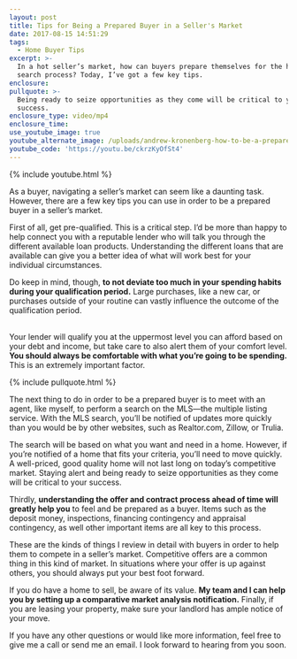 ```yaml
---
layout: post
title: Tips for Being a Prepared Buyer in a Seller's Market
date: 2017-08-15 14:51:29
tags:
  - Home Buyer Tips
excerpt: >-
  In a hot seller’s market, how can buyers prepare themselves for the home
  search process? Today, I’ve got a few key tips.
enclosure:
pullquote: >-
  Being ready to seize opportunities as they come will be critical to your
  success.
enclosure_type: video/mp4
enclosure_time:
use_youtube_image: true
youtube_alternate_image: /uploads/andrew-kronenberg-how-to-be-a-prepared-buyer-youtube.jpg
youtube_code: 'https://youtu.be/ckrzKyOfSt4'
---
```



{% include youtube.html %}

As a buyer, navigating a seller’s market can seem like a daunting task. However, there are a few key tips you can use in order to be a prepared buyer in a seller’s market.

First of all, get pre-qualified. This is a critical step. I’d be more than happy to help connect you with a reputable lender who will talk you through the different available loan products. Understanding the different loans that are available can give you a better idea of what will work best for your individual circumstances.

Do keep in mind, though, **to not deviate too much in your spending habits during your qualification period.** Large purchases, like a new car, or purchases outside of your routine can vastly influence the outcome of the qualification period.

<br>Your lender will qualify you at the uppermost level you can afford based on your debt and income, but take care to also alert them of your comfort level. **You should always be comfortable with what you’re going to be spending.** This is an extremely important factor.

{% include pullquote.html %}

The next thing to do in order to be a prepared buyer is to meet with an agent, like myself, to perform a search on the MLS—the multiple listing service. With the MLS search, you’ll be notified of updates more quickly than you would be by other websites, such as Realtor.com, Zillow, or Trulia.

The search will be based on what you want and need in a home. However, if you’re notified of a home that fits your criteria, you’ll need to move quickly. A well-priced, good quality home will not last long on today’s competitive market. Staying alert and being ready to seize opportunities as they come will be critical to your success.

Thirdly, **understanding the offer and contract process ahead of time will greatly help you** to feel and be prepared as a buyer. Items such as the deposit money, inspections, financing contingency and appraisal contingency, as well other important items are all key to this process.

These are the kinds of things I review in detail with buyers in order to help them to compete in a seller’s market. Competitive offers are a common thing in this kind of market. In situations where your offer is up against others, you should always put your best foot forward.

If you do have a home to sell, be aware of its value. **My team and I can help you by setting up a comparative market analysis notification.** Finally, if you are leasing your property, make sure your landlord has ample notice of your move.

If you have any other questions or would like more information, feel free to give me a call or send me an email. I look forward to hearing from you soon.